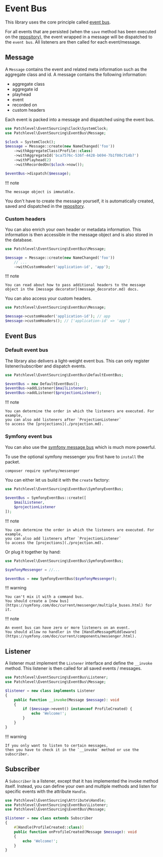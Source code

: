 # Event Bus

This library uses the core principle called [event bus](https://martinfowler.com/articles/201701-event-driven.html).

For all events that are persisted (when the `save` method has been executed on the [repository](./repository.md)),
the event wrapped in a message will be dispatched to the `event bus`. All listeners are then called for each
event/message.

## Message

A `Message` contains the event and related meta information such as the aggregate class and id.
A message contains the following information:

* aggregate class
* aggregate id
* playhead
* event
* recorded on
* custom headers

Each event is packed into a message and dispatched using the event bus.

```php
use Patchlevel\EventSourcing\Clock\SystemClock;
use Patchlevel\EventSourcing\EventBus\Message;

$clock = SystemClock();
$message = Message::create(new NameChanged('foo'))
    ->withAggregateClass(Profile::class)
    ->withAggregateId('bca7576c-536f-4428-b694-7b1f00c714b7')
    ->withPlayhead(2)
    ->withRecordedOn($clock->now());

$eventBus->dispatch($message);
```

!!! note

    The message object is immutable.

You don't have to create the message yourself,
it is automatically created, saved and dispatched in the [repository](repository.md).

### Custom headers

You can also enrich your own header or metadata information.
This information is then accessible in the message object and is also stored in the database.

```php
use Patchlevel\EventSourcing\EventBus\Message;

$message = Message::create(new NameChanged('foo'))
    // ...
    ->withCustomHeader('application-id', 'app');
```

!!! note

    You can read about how to pass additional headers to the message object in the [message decorator](message_decorator.md) docs.

You can also access your custom headers.

```php
use Patchlevel\EventSourcing\EventBus\Message;

$message->customHeader('application-id'); // app
$message->customHeaders(); // ['application-id' => 'app']
```

## Event Bus

### Default event bus

The library also delivers a light-weight event bus. This can only register listener/subscriber and dispatch events.

```php
use Patchlevel\EventSourcing\EventBus\DefaultEventBus;

$eventBus = new DefaultEventBus();
$eventBus->addListener($mailListener);
$eventBus->addListener($projectionListener);
```

!!! note

    You can determine the order in which the listeners are executed. For example, 
    you can also add listeners after `ProjectionListener`
    to access the [projections](./projection.md).

### Symfony event bus

You can also use the [symfony message bus](https://symfony.com/doc/current/components/messenger.html)
which is much more powerful.

To use the optional symfony messenger you first have to `install` the packet.

```bash
composer require symfony/messenger
```

You can either let us build it with the `create` factory:

```php
use Patchlevel\EventSourcing\EventBus\SymfonyEventBus;

$eventBus = SymfonyEventBus::create([
    $mailListener,
    $projectionListener
]);
```

!!! note

    You can determine the order in which the listeners are executed. For example,
    you can also add listeners after `ProjectionListener`
    to access the [projections](./projection.md).

Or plug it together by hand:

```php
use Patchlevel\EventSourcing\EventBus\SymfonyEventBus;

$symfonyMessenger = //...

$eventBus = new SymfonyEventBus($symfonyMessenger);
```

!!! warning

    You can't mix it with a command bus.
    You should create a [new bus](https://symfony.com/doc/current/messenger/multiple_buses.html) for it.

!!! note

    An event bus can have zero or more listeners on an event. 
    You should allow no handler in the [HandleMessageMiddleware](https://symfony.com/doc/current/components/messenger.html).

## Listener

A listener must implement the `Listener` interface and define the `__invoke` method.
This listener is then called for all saved events / messages.

```php
use Patchlevel\EventSourcing\EventBus\Listener;
use Patchlevel\EventSourcing\EventBus\Message;

$listener = new class implements Listener 
{
    public function __invoke(Message $message): void
    {
        if ($message->event() instanceof ProfileCreated) {
            echo 'Welcome!';
        }
    }
}
```

!!! warning

    If you only want to listen to certain messages, 
    then you have to check it in the `__invoke` method or use the subscriber.

## Subscriber

A `Subscriber` is a listener, except that it has implemented the invoke method itself. 
Instead, you can define your own and multiple methods and listen for specific events with the attribute `Handle`.

```php
use Patchlevel\EventSourcing\Attribute\Handle;
use Patchlevel\EventSourcing\EventBus\Listener;
use Patchlevel\EventSourcing\EventBus\Message;

$listener = new class extends Subscriber 
{
    #[Handle(ProfileCreated::class)]
    public function onProfileCreated(Message $message): void
    {
        echo 'Welcome!';
    }
}
```
